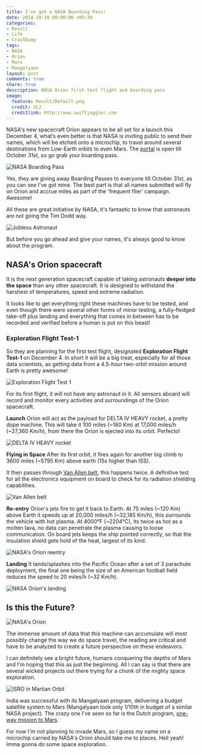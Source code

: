 ```yaml
---
title: I've got a NASA Boarding Pass!
date: 2014-10-10 00:00:00 +05:30
categories:
- Revolt
- Life
- CrashDump
tags:
- NASA
- Orion
- Mars
- Mangalyaan
layout: post
comments: true
share: true
description: NASA Orion first test flight and boarding pass
image:
  feature: Revolt/Default.png
  credit: JLJ
  creditlink: http://www.swiftjuggler.com
---
```


NASA's new spacecraft Orion appears to be all set for a launch this December 4, what’s even better is that NASA is inviting public to send their names, which will be etched onto a microchip, to travel around several destinations from Low-Earth orbits to even Mars. The [portal](http://go.usa.gov/vcpz) is open till October 31st, so go grab your boarding pass. 

![NASA Boarding Pass](/images/Revolt/Life/CrashDump/2014-10-10-nasa-boarding-pass/BoardingPassToMars.PNG)

Yes, they are giving away Boarding Passes to everyone till October 31st, as you can see I've got mine. The best part is that all names submitted will fly on Orion and accrue miles as part of the 'frequent flier' campaign. Awesome!

All these are great initiative by NASA, it's fantastic to know that astronauts are not going the Tim Dodd way.

![Jobless Astronaut](/images/Revolt/Life/CrashDump/2014-10-10-nasa-boarding-pass/AllMissionAbort.jpg)

But before you go ahead and give your names, it's always good to know about the program.

## NASA's Orion spacecraft

It is the next generation spacecraft capable of taking astronauts **deeper into the space** than any other spacecraft. It is designed to withstand the harshest of temperatures, speed and extreme radiation.

It looks like to get everything right these machines have to be tested, and even though there were several other forms of minor testing, a fully-fledged take-off plus landing and everything that comes in between has to be recorded and verified before a human is put on this beast!

### Exploration Flight Test-1

So they are planning for the first test flight, designated **Exploration Flight Test-1** on December 4. In short it will be a big treat, especially for all those data scientists, as getting data from a 4.5-hour two-orbit mission around Earth is pretty awesome!

![Exploration Flight Test 1](/images/Revolt/Life/CrashDump/2014-10-10-nasa-boarding-pass/Orion_Exploration_Flight_Test_1.jpg)

For its first flight, it will not have any astronaut in it. All sensors aboard will record and monitor every activities and surroundings of the Orion spacecraft.

**Launch**
Orion will act as the payload for DELTA IV HEAVY rocket, a pretty dope machine. This will take it 100 miles (~160 Km) at 17,000 miles/h (~27,360 Km/h), from there the Orion is ejected into its orbit. Perfecto!

![DELTA IV HEAVY rocket](/images/Revolt/Life/CrashDump/2014-10-10-nasa-boarding-pass/DeltaIVHeavyRocket.jpg)

**Flying in Space**
After its first orbit, it fires again for another big climb to 3600 miles (~5795 Km) above earth (15x higher than ISS).

It then passes through [Van Allen belt](http://en.wikipedia.org/wiki/Van_Allen_radiation_belt), this happens twice. A definitive test for all the electronics equipment on board to check for its radiation shielding capabilities.

![Van Allen belt](/images/Revolt/Life/CrashDump/2014-10-10-nasa-boarding-pass/Van_Allen_radiation_belt.svg)

**Re-entry**
Orion's jets fire to get it back to Earth. At 75 miles (~120 Km) above Earth it speeds up at 20,000 miles/h (~32,185 Km/h), this surrounds the vehicle with hot plasma. At 4000°F (~2204°C), its twice as hot as a molten lava, no data can penetrate the plasma causing to loose communication. On board jets keeps the ship pointed correctly, so that the insulation shield gets hold of the heat, largest of its kind.

![NASA's Orion reentry](/images/Revolt/Life/CrashDump/2014-10-10-nasa-boarding-pass/oriontestflight-1.jpg)

**Landing**
It lands/splashes into the Pacific Ocean after a set of 3 parachute deployment, the final one being the size of an American football field reduces the speed to 20 miles/h (~32 Km/h).

![NASA Orion's landing](/images/Revolt/Life/CrashDump/2014-10-10-nasa-boarding-pass/NasaOrionLanding.jpg)

## Is this the Future?

![NASA's Orion](/images/Revolt/Life/CrashDump/2014-10-10-nasa-boarding-pass/922727_459179117485159_60413490_n.jpg)

The immense amount of data that this machine can accumulate will most possibly change the way we do space travel, the reading are critical and have to be analyzed to create a future perspective on these endeavors.

I can definitely see a bright future, humans conquering the depths of Mars and I'm hoping that this as just the beginning. All I can say is that there are several wicked projects out there trying for a chunk of the mighty space exploration.

![ISRO in Martian Orbit](/images/Revolt/Life/CrashDump/2014-10-10-nasa-boarding-pass/ISROinMars.jpg)

India was successful with its Mangalyaan program, delivering a budget satellite system to Mars (Mangalyaan took only 1/10th in budget of a similar NASA project). The crazy one I’ve seen so far is the Dutch program, [one-way mission to Mars](http://www.mars-one.com/news/press-releases/mars-one-starts-its-search-for-the-first-humans-on-mars).

For now I'm not planning to invade Mars, so I guess my name on a microchip carried by NASA's Orion should take me to places. Hell yeah! Imma gonna do some space exploration.
